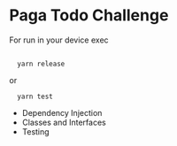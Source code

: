 # Paga Todo Challenge
For run in your device exec
````
  
  yarn release
````
  or
````
  yarn test

````

* Dependency Injection
* Classes and Interfaces
* Testing